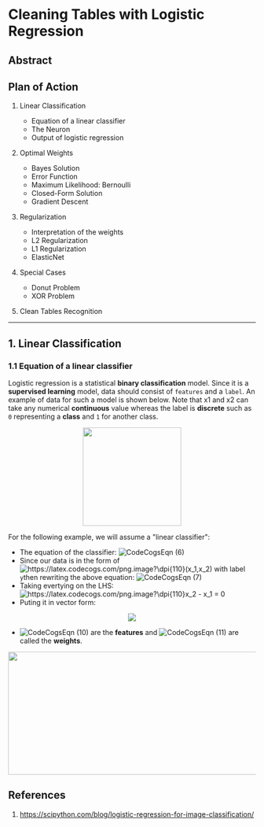 # Cleaning Tables with Logistic Regression

## Abstract

## Plan of Action

1. Linear Classification
    - Equation of a linear classifier
    - The Neuron
    - Output of logistic regression

2. Optimal Weights
    - Bayes Solution
    - Error Function
    - Maximum Likelihood: Bernoulli
    - Closed-Form Solution
    - Gradient Descent

3. Regularization
    - Interpretation of the weights
    - L2 Regularization
    - L1 Regularization
    - ElasticNet

4. Special Cases
    - Donut Problem
    - XOR Problem

5. Clean Tables Recognition

----------
## 1. Linear Classification

### 1.1 Equation of a linear classifier

Logistic regression is a statistical **binary classification** model. Since it is a **supervised learning** model, data should consist of ```features``` and a ```label```. An example of data for such a model is shown below. Note that x1 and x2 can take any numerical **continuous** value whereas the label is **discrete** such as ```0``` representing a **class** and ```1``` for another class.

<p align="center">
  <img src= "https://user-images.githubusercontent.com/59663734/196005774-6ec28549-4b05-4dbe-904e-cf25918357aa.png" width="200" height="200"/>
</p>


For the following example, we will assume a  "linear classifier":

- The equation of the classifier: ![CodeCogsEqn (6)](https://user-images.githubusercontent.com/59663734/196002313-f226cd57-b27f-4791-ba88-b70e154ba4a2.png)
- Since our data is in the form of <img src="https://latex.codecogs.com/png.image?\dpi{110}(x_1,x_2)" title="https://latex.codecogs.com/png.image?\dpi{110}(x_1,x_2)" /> with label ```y```then rewriting the above equation: ![CodeCogsEqn (7)](https://user-images.githubusercontent.com/59663734/196002344-c70756b2-e033-4e6b-9116-359d34e37809.png)
- Taking evertying on the LHS: <img src="https://latex.codecogs.com/png.image?\dpi{110}x_2&space;-&space;x_1&space;=&space;0" title="https://latex.codecogs.com/png.image?\dpi{110}x_2 - x_1 = 0" />
- Puting it in vector form:

<p align="center">
  <img src= "https://user-images.githubusercontent.com/59663734/196003242-2d607b17-7f01-4770-83ec-718632518e70.png"/>
</p>

- ![CodeCogsEqn (10)](https://user-images.githubusercontent.com/59663734/196003354-7df6285b-3802-414f-9b60-76964223e10f.png) are the **features** and ![CodeCogsEqn (11)](https://user-images.githubusercontent.com/59663734/196003369-503d69cd-98cc-42a8-a5c5-d890c38269ec.png) are called the **weights**.


<p align="center">
  <img src= "https://user-images.githubusercontent.com/59663734/195506122-b274ac02-7936-4b4d-bae0-4c619f5df52b.png" width="700" height="250"/>
</p>













## References
1. https://scipython.com/blog/logistic-regression-for-image-classification/
